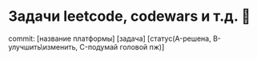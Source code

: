 # Задачи leetcode, codewars и т.д. 🍺

commit: [название платформы] [задача] [статус(A-решена, B-улучшить\изменить, C-подумай головой пж)]
